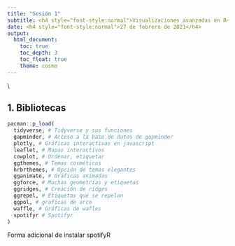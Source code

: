 ```yaml
---
title: "Sesión 1"
subtitle: <h4 style="font-style:normal">Visualizaciones avanzadas en R</h4>
date: <h4 style="font-style:normal">27 de febrero de 2021</h4>
output: 
  html_document:
    toc: true
    toc_depth: 3
    toc_float: true
    theme: cosmo
---
```



<style>
p.comment {
background-color: #DBDBDB;
padding: 10px;
border: 1px solid black;
margin-left: 25px;
border-radius: 5px;
font-style: italic;
}

.figure {
   margin-top: 20px;
   margin-bottom: 20px;
}

h1.title {
  font-weight: bold;
  font-family: Arial;  
}

h2.title {
  font-family: Arial;  
}

</style>


<style type="text/css">
#TOC {
  font-size: 13px;
  font-family: Arial;
}
</style>

\





## 1. Bibliotecas


```r
pacman::p_load(
  tidyverse, # Tidyverse y sus funciones
  gapminder, # Acceso a la base de datos de gapminder
  plotly, # Gráficas interactivas en javascript
  leaflet, # Mapas interactivos
  cowplot, # Ordenar, etiquetar
  ggthemes, # Temas cosméticos
  hrbrthemes, # Opción de temas elegantes
  gganimate, # Gráficas animadas
  ggforce, # Muchas geometrías y etiquetas
  ggridges, # Creación de ridges
  ggrepel, # Etiquetas que se repelan
  ggpol, # graficas de arco
  waffle, # Gráficas de wafles
  spotifyr # Spotifyr
)
```


Forma adicional de instalar spotifyR
 











